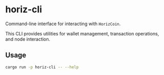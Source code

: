# horiz-cli

Command-line interface for interacting with `HorizCoin`.

This CLI provides utilities for wallet management, transaction operations, and node interaction.

## Usage

```bash
cargo run -p horiz-cli -- --help
```